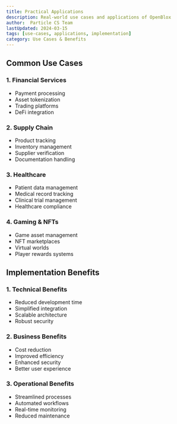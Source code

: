 ```yaml
---
title: Practical Applications
description: Real-world use cases and applications of OpenBlox
author:  Particle CS Team
lastUpdated: 2024-03-15
tags: [use-cases, applications, implementation]
category: Use Cases & Benefits
---
```


## Common Use Cases

### 1. **Financial Services**
- Payment processing
- Asset tokenization
- Trading platforms
- DeFi integration

### 2. **Supply Chain**
- Product tracking
- Inventory management
- Supplier verification
- Documentation handling

### 3. **Healthcare**
- Patient data management
- Medical record tracking
- Clinical trial management
- Healthcare compliance

### 4. **Gaming & NFTs**
- Game asset management
- NFT marketplaces
- Virtual worlds
- Player rewards systems

## Implementation Benefits

### 1. **Technical Benefits**
- Reduced development time
- Simplified integration
- Scalable architecture
- Robust security

### 2. **Business Benefits**
- Cost reduction
- Improved efficiency
- Enhanced security
- Better user experience

### 3. **Operational Benefits**
- Streamlined processes
- Automated workflows
- Real-time monitoring
- Reduced maintenance 